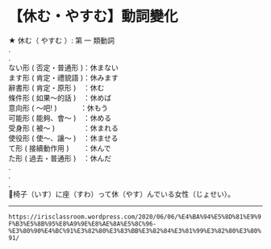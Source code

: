 # 【休む・やすむ】動詞變化

★ 休む（ やすむ ）: 第 一 類動詞  
.  
.  
ない形 ( 否定・普通形 )：休まない  
ます形 ( 肯定・禮貌語 )：休みます  
辭書形 ( 肯定・原形 )　：休む  
條件形 ( 如果～的話 )　：休めば  
意向形 ( ～吧! )　　　   ：休もう  
可能形 ( 能夠、會～ )　：休める  
受身形 ( 被～ )　　　　：休まれる  
使役形 ( 使～、讓～ )　：休ませる  
て形 ( 接續動作用 )　　：休んで  
た形 ( 過去・普通形 )　：休んだ  
.  
.  
.  
📔椅子（いす）に座（すわ）って休（やす）んでいる女性（じょせい）。

---
`https://irisclassroom.wordpress.com/2020/06/06/%E4%BA%94%E5%8D%81%E9%9F%B3%E5%8B%95%E8%A9%9E%E8%AE%8A%E5%8C%96-%E3%80%90%E4%BC%91%E3%82%80%E3%83%BB%E3%82%84%E3%81%99%E3%82%80%E3%80%91/`